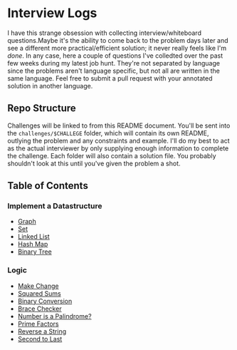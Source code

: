 # Interview Logs

I have this strange obsession with collecting interview/whiteboard questions.Maybe it's the ability to come back to the problem days later and see a different more practical/efficient solution; it never really feels like I'm _done_. In any case, here a couple of questions I've colledted over the past few weeks during my latest job hunt. They're not separated by language since the problems aren't language specific, but not all are written in the same language. Feel free to submit a pull request with your annotated solution in another language.

## Repo Structure

Challenges will be linked to from this README document. You'll be sent into the `challenges/$CHALLEGE` folder, which will contain its own README, outlying the problem and any constraints and example. I'll do my best to act as the actual interviewer by only supplying enough information to complete the challenge. Each folder will also contain a solution file. You probably shouldn't look at this until you've given the problem a shot.

## Table of Contents

### Implement a Datastructure
- [Graph](./questions/implement_a_graph)
- [Set](./questions/implement_a_set)
- [Linked List](./questions/)
- [Hash Map](./questions/implement_a_hash)
- [Binary Tree](./questions/binaryTree)

### Logic
- [Make Change](./questions/makeChange)
- [Squared Sums](./questions/squaredSum)
- [Binary Conversion](./questions/binary_conversion)
- [Brace Checker](./questions/brace_checker)
- [Number is a Palindrome?](./questions/palindrome_number)
- [Prime Factors](./questions/prime_factors)
- [Reverse a String](./questions/reverse_a_string)
- [Second to Last](./questions/second_to_last)
